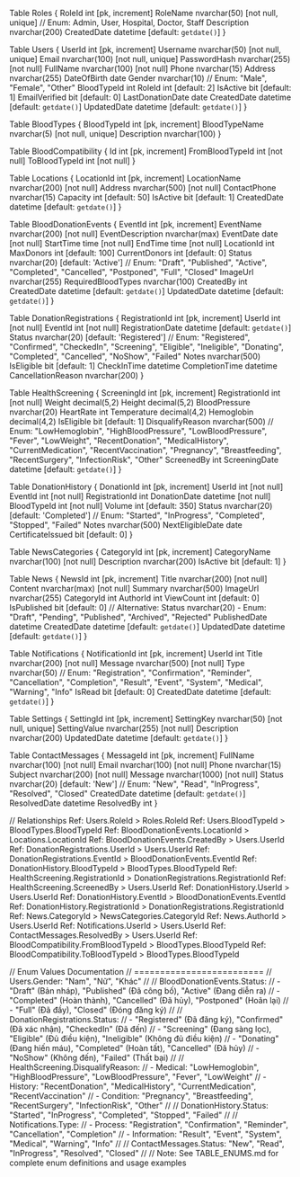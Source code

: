 Table Roles {
  RoleId int [pk, increment]
  RoleName nvarchar(50) [not null, unique] // Enum: Admin, User, Hospital, Doctor, Staff
  Description nvarchar(200)
  CreatedDate datetime [default: `getdate()`]
}

Table Users {
  UserId int [pk, increment]
  Username nvarchar(50) [not null, unique]
  Email nvarchar(100) [not null, unique]
  PasswordHash nvarchar(255) [not null]
  FullName nvarchar(100) [not null]
  Phone nvarchar(15)
  Address nvarchar(255)
  DateOfBirth date
  Gender nvarchar(10) // Enum: "Male", "Female", "Other"
  BloodTypeId int
  RoleId int [default: 2]
  IsActive bit [default: 1]
  EmailVerified bit [default: 0]
  LastDonationDate date
  CreatedDate datetime [default: `getdate()`]
  UpdatedDate datetime [default: `getdate()`]
}

Table BloodTypes {
  BloodTypeId int [pk, increment]
  BloodTypeName nvarchar(5) [not null, unique]
  Description nvarchar(100)
}

Table BloodCompatibility {
  Id int [pk, increment]
  FromBloodTypeId int [not null]
  ToBloodTypeId int [not null]
}

Table Locations {
  LocationId int [pk, increment]
  LocationName nvarchar(200) [not null]
  Address nvarchar(500) [not null]
  ContactPhone nvarchar(15)
  Capacity int [default: 50]
  IsActive bit [default: 1]
  CreatedDate datetime [default: `getdate()`]
}

Table BloodDonationEvents {
  EventId int [pk, increment]
  EventName nvarchar(200) [not null]
  EventDescription nvarchar(max)
  EventDate date [not null]
  StartTime time [not null]
  EndTime time [not null]
  LocationId int
  MaxDonors int [default: 100]
  CurrentDonors int [default: 0]
  Status nvarchar(20) [default: 'Active'] // Enum: "Draft", "Published", "Active", "Completed", "Cancelled", "Postponed", "Full", "Closed"
  ImageUrl nvarchar(255)
  RequiredBloodTypes nvarchar(100)
  CreatedBy int
  CreatedDate datetime [default: `getdate()`]
  UpdatedDate datetime [default: `getdate()`]
}

Table DonationRegistrations {
  RegistrationId int [pk, increment]
  UserId int [not null]
  EventId int [not null]
  RegistrationDate datetime [default: `getdate()`]
  Status nvarchar(20) [default: 'Registered'] // Enum: "Registered", "Confirmed", "CheckedIn", "Screening", "Eligible", "Ineligible", "Donating", "Completed", "Cancelled", "NoShow", "Failed"
  Notes nvarchar(500)
  IsEligible bit [default: 1]
  CheckInTime datetime
  CompletionTime datetime
  CancellationReason nvarchar(200)
}

Table HealthScreening {
  ScreeningId int [pk, increment]
  RegistrationId int [not null]
  Weight decimal(5,2)
  Height decimal(5,2)
  BloodPressure nvarchar(20)
  HeartRate int
  Temperature decimal(4,2)
  Hemoglobin decimal(4,2)
  IsEligible bit [default: 1]
  DisqualifyReason nvarchar(500) // Enum: "LowHemoglobin", "HighBloodPressure", "LowBloodPressure", "Fever", "LowWeight", "RecentDonation", "MedicalHistory", "CurrentMedication", "RecentVaccination", "Pregnancy", "Breastfeeding", "RecentSurgery", "InfectionRisk", "Other"
  ScreenedBy int
  ScreeningDate datetime [default: `getdate()`]
}

Table DonationHistory {
  DonationId int [pk, increment]
  UserId int [not null]
  EventId int [not null]
  RegistrationId int
  DonationDate datetime [not null]
  BloodTypeId int [not null]
  Volume int [default: 350]
  Status nvarchar(20) [default: 'Completed'] // Enum: "Started", "InProgress", "Completed", "Stopped", "Failed"
  Notes nvarchar(500)
  NextEligibleDate date
  CertificateIssued bit [default: 0]
}

Table NewsCategories {
  CategoryId int [pk, increment]
  CategoryName nvarchar(100) [not null]
  Description nvarchar(200)
  IsActive bit [default: 1]
}

Table News {
  NewsId int [pk, increment]
  Title nvarchar(200) [not null]
  Content nvarchar(max) [not null]
  Summary nvarchar(500)
  ImageUrl nvarchar(255)
  CategoryId int
  AuthorId int
  ViewCount int [default: 0]
  IsPublished bit [default: 0] // Alternative: Status nvarchar(20) - Enum: "Draft", "Pending", "Published", "Archived", "Rejected"
  PublishedDate datetime
  CreatedDate datetime [default: `getdate()`]
  UpdatedDate datetime [default: `getdate()`]
}

Table Notifications {
  NotificationId int [pk, increment]
  UserId int
  Title nvarchar(200) [not null]
  Message nvarchar(500) [not null]
  Type nvarchar(50) // Enum: "Registration", "Confirmation", "Reminder", "Cancellation", "Completion", "Result", "Event", "System", "Medical", "Warning", "Info"
  IsRead bit [default: 0]
  CreatedDate datetime [default: `getdate()`]
}

Table Settings {
  SettingId int [pk, increment]
  SettingKey nvarchar(50) [not null, unique]
  SettingValue nvarchar(255) [not null]
  Description nvarchar(200)
  UpdatedDate datetime [default: `getdate()`]
}

Table ContactMessages {
  MessageId int [pk, increment]
  FullName nvarchar(100) [not null]
  Email nvarchar(100) [not null]
  Phone nvarchar(15)
  Subject nvarchar(200) [not null]
  Message nvarchar(1000) [not null]
  Status nvarchar(20) [default: 'New'] // Enum: "New", "Read", "InProgress", "Resolved", "Closed"
  CreatedDate datetime [default: `getdate()`]
  ResolvedDate datetime
  ResolvedBy int
}

// Relationships
Ref: Users.RoleId > Roles.RoleId
Ref: Users.BloodTypeId > BloodTypes.BloodTypeId
Ref: BloodDonationEvents.LocationId > Locations.LocationId
Ref: BloodDonationEvents.CreatedBy > Users.UserId
Ref: DonationRegistrations.UserId > Users.UserId
Ref: DonationRegistrations.EventId > BloodDonationEvents.EventId
Ref: DonationHistory.BloodTypeId > BloodTypes.BloodTypeId
Ref: HealthScreening.RegistrationId > DonationRegistrations.RegistrationId
Ref: HealthScreening.ScreenedBy > Users.UserId
Ref: DonationHistory.UserId > Users.UserId
Ref: DonationHistory.EventId > BloodDonationEvents.EventId
Ref: DonationHistory.RegistrationId > DonationRegistrations.RegistrationId
Ref: News.CategoryId > NewsCategories.CategoryId
Ref: News.AuthorId > Users.UserId
Ref: Notifications.UserId > Users.UserId
Ref: ContactMessages.ResolvedBy > Users.UserId
Ref: BloodCompatibility.FromBloodTypeId > BloodTypes.BloodTypeId
Ref: BloodCompatibility.ToBloodTypeId > BloodTypes.BloodTypeId

// Enum Values Documentation
// =========================
// Users.Gender: "Nam", "Nữ", "Khác"
// 
// BloodDonationEvents.Status: 
//   - "Draft" (Bản nháp), "Published" (Đã công bố), "Active" (Đang diễn ra)
//   - "Completed" (Hoàn thành), "Cancelled" (Đã hủy), "Postponed" (Hoãn lại)
//   - "Full" (Đã đầy), "Closed" (Đóng đăng ký)
//
// DonationRegistrations.Status:
//   - "Registered" (Đã đăng ký), "Confirmed" (Đã xác nhận), "CheckedIn" (Đã đến)
//   - "Screening" (Đang sàng lọc), "Eligible" (Đủ điều kiện), "Ineligible" (Không đủ điều kiện)
//   - "Donating" (Đang hiến máu), "Completed" (Hoàn tất), "Cancelled" (Đã hủy)
//   - "NoShow" (Không đến), "Failed" (Thất bại)
//
// HealthScreening.DisqualifyReason:
//   - Medical: "LowHemoglobin", "HighBloodPressure", "LowBloodPressure", "Fever", "LowWeight"
//   - History: "RecentDonation", "MedicalHistory", "CurrentMedication", "RecentVaccination"
//   - Condition: "Pregnancy", "Breastfeeding", "RecentSurgery", "InfectionRisk", "Other"
//
// DonationHistory.Status: "Started", "InProgress", "Completed", "Stopped", "Failed"
//
// Notifications.Type:
//   - Process: "Registration", "Confirmation", "Reminder", "Cancellation", "Completion"
//   - Information: "Result", "Event", "System", "Medical", "Warning", "Info"
//
// ContactMessages.Status: "New", "Read", "InProgress", "Resolved", "Closed"
//
// Note: See TABLE_ENUMS.md for complete enum definitions and usage examples
